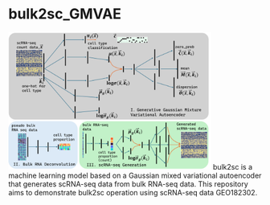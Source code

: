 # bulk2sc_GMVAE
<img src="fig/Figure1_scRNAGMVAE.png" width="80%" alt="Image description">
bulk2sc is a machine learning model based on a Gaussian mixed variational autoencoder that generates scRNA-seq data from bulk RNA-seq data. 
This repository aims to demonstrate bulk2sc operation using scRNA-seq data GEO182302.
